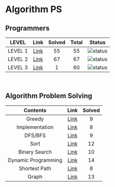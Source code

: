 # Algorithm PS

## Programmers

| LEVEL                          | Link    | Solved | Total |  Status             |
| :--------------------------: | :-----------:  | :---------:  | :------: |:---------------:|
| LEVEL 1 |  [Link](./programmers/level1/README.md) | 55 | 55 | ![status][Done] |
| LEVEL 2 |  [Link](./programmers/level2/README.md) | 67 | 67 | ![status][Done] |
| LEVEL 3 |  [Link](./programmers/level3/README.md) | 1 | 60 | ![status][Doing] |

</br>


## Algorithm Problem Solving

| Contents                          | Link    | Solved |
| :--------------------------: | :-----------:  | :---------:  |
| Greedy |  [Link](./Greedy/README.md) | 9 |
| Implementation |  [Link](./Implementation/README.md) | 8 |
| DFS/BFS |  [Link](./DFS-BFS/README.md) | 9 |
| Sort |  [Link](./Sort/README.md) | 12 |
| Binary Search |  [Link](./Binary%20Search/README.md) | 10 |
| Dynamic Programming |  [Link](./Dynamic%20Programming/README.md) | 14 |
| Shortest Path |  [Link](./Shortest%20Path/README.md) | 8 |
| Graph |  [Link](./Graph/README.md) | 13 |

<br>

[DOING]: https://img.shields.io/badge/-DOING-31AE0F
[DONE]: https://img.shields.io/badge/-DONE-0885CC

